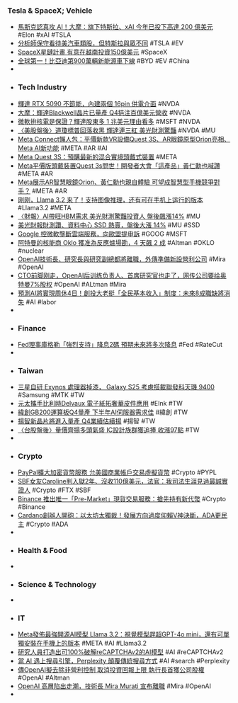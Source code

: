 ### Tesla & SpaceX; Vehicle
- [馬斯克認真攻 AI！大摩：旗下特斯拉、xAI 今年已投下高達 200 億美元](https://technews.tw/2024/09/26/morgan-stanley-elon-musk-xai/) #Elon #xAI #TSLA
- [分析師保守看待美汽車類股，但特斯拉與眾不同](https://finance.technews.tw/2024/09/26/tesla-stock-rises-while-gm-and-ford-tank/) #TSLA #EV
- [SpaceX星鏈計畫 有意在越南投資150億美元](https://news.cnyes.com/news/id/5724666) #SpaceX
- [全球第一！比亞迪第900萬輛新能源車下線](https://news.cnyes.com/news/id/5724512) #BYD #EV #China
-
- ### Tech Industry
- [輝達 RTX 5090 不節能，內建兩個 16pin 供電介面](https://technews.tw/2024/09/26/nvidia-rtx-5090-will-not-be-energy-efficient/) #NVDA
- [大摩：輝達Blackwell晶片已量產 Q4挹注百億美元營收](https://news.cnyes.com/news/id/5724826) #NVDA
- [微軟拚核電是保證？輝達股東多 1 兆美元理由看多](https://technews.tw/2024/09/26/surging-ai-demand-could-cause-the-worlds-next-chip-shortage/) #MSFT #NVDA
- [〈美股盤後〉道瓊標普回落收黑 輝達連三紅 美光財測驚豔](https://news.cnyes.com/news/id/5724257) #NVDA #MU
- [Meta Connect懶人包：平價新款VR設備Quest 3S、AR眼鏡原型Orion亮相、Meta AI新功能](https://news.cnyes.com/news/id/5724362) #META #AR #AI
- [Meta Quest 3S：預購最新的混合實境頭戴式裝置](https://www.meta.com/tw/quest/quest-3s/) #META
- [Meta平價版頭戴裝置Quest 3s問世！開發者大會「這產品」黃仁勳也喊讚](https://www.gvm.com.tw/article/115944) #META #AR
- [Meta展示AR智慧眼鏡Orion、黃仁勳也親自體驗 可望成智慧型手機競爭對手？](https://www.wealth.com.tw/articles/b1d266f2-6401-42d5-8eff-d55952c6f8b0) #META #AR
- [刚刚，Llama 3.2 来了！支持图像推理，还有可在手机上运行的版本](https://www.jiqizhixin.com/articles/2024-09-26-5) #Llama3.2 #META
- [〈財報〉AI帶旺HBM需求 美光財測驚豔投資人 盤後飆漲14%](https://news.cnyes.com/news/id/5724264) #MU
- [美光財報財測讚、資料中心 SSD 熱賣，盤後大漲 14%](https://finance.technews.tw/2024/09/26/micron-technology-inc-reports-results-for-the-fourth-quarter-and-full-year-of-fiscal-2024/) #MU #SSD
- [Google 控微軟壟斷雲端服務，向歐盟提申訴](https://technews.tw/2024/09/26/google-files-eu-complaint-over-microsoft-cloud-services/) #GOOG #MSFT
- [阿特曼的核能商 Oklo 獲准為反應爐場勘，4 天飆 2 成](https://technews.tw/2024/09/26/oklo-finalizes-agreement-with-the-department-of-energy-to-advance-to-the-next-phase-of-siting/) #Altman #OKLO #nuclear
- [OpenAI技術長、研究長與研究副總都將離職，外傳準備新設營利公司](https://www.ithome.com.tw/news/165197) #Mira #OpenAI
- [CTO前脚刚走，OpenAI后训练负责人、首席研究官也走了，网传公司要给奥特曼7%股权](https://www.jiqizhixin.com/articles/2024-09-26-4) #OpenAI #ALtman #Mira
- [預測AI將實現周休4日！創投大老挺「全民基本收入」制度：未來8成職缺將消失](https://www.bnext.com.tw/article/80639/ai-3-day-work) #AI #labor
-
- ### Finance
- [Fed理事庫格勒「強烈支持」降息2碼 預期未來將多次降息](https://news.cnyes.com/news/id/5724265) #Fed #RateCut
-
- ### Taiwan
- [三星自研 Exynos 處理器掉漆， Galaxy S25 考慮搭載聯發科天璣 9400](https://technews.tw/2024/09/26/galaxy-s25-considered-to-be-equipped-with-mediatek-dimensity-9400/) #Samsung #MTK #TW
- [元太攜手比利時Delvaux 電子紙拓奢華皮件應用](https://news.cnyes.com/news/id/5724699) #EInk #TW
- [緯創GB200運算板Q4量產 下半年AI伺服器需求佳](https://news.cnyes.com/news/id/5724631) #緯創 #TW
- [揚智新晶片將進入量產 Q4業績估續揚](https://news.cnyes.com/news/id/5724117) #揚智 #TW
- [〈台股盤後〉量價齊揚多頭氣盛 IC設計族群獲追捧 收漲97點](https://news.cnyes.com/news/id/5724709) #TW
-
- ### Crypto
- [PayPal擴大加密貨幣服務 允美國商業帳戶交易虛擬貨幣](https://news.cnyes.com/news/id/5724565) #Crypto #PYPL
- [SBF女友Caroline判入獄2年、沒收110億美元，法官：我司法生涯見過最誠實證人](https://www.blocktempo.com/sbf-ally-caroline-ellison-jailed-for-2-years-over-ftx-debacle/) #Crypto #FTX #SBF
- [Binance 推出唯一「Pre-Market」現貨交易服務：搶先持有新代幣](https://abmedia.io/binance-pre-market-launch) #Crypto #Binance
- [Cardano創辦人開砲：以太坊太獨裁！發展方向過度仰賴V神決斷，ADA更民主](https://www.blocktempo.com/cardano-founder-claims-ethereum-is-a-dictatorship/) #Crypto #ADA
-
- ### Health & Food
-
- ### Science & Technology
-
- ### IT
- [Meta發佈最強開源AI模型 Llama 3.2：視覺模型趕超GPT-4o mini，還有可單獨安裝在手機上的版本](https://www.techbang.com/posts/118512-llama-32gpt-4o-mini1bgemma) #META #AI #Llama3.2
- [研究人員打造出可100%破解reCAPTCHAv2的AI模型](https://www.ithome.com.tw/news/165189) #AI #reCAPTCHAv2
- [當 AI 遇上搜尋引擎，Perplexity 顛覆傳統搜尋方式](https://technews.tw/2024/09/26/ai-search-engine-perplexity/) #AI #search #Perplexity
- [傳OpenAI擬去除非營利控制 取消投資回報上限 執行長首獲公司股權](https://news.cnyes.com/news/id/5724286) #OpenAI #Altman
- [OpenAI 高層陷出走潮，技術長 Mira Murati 宣布離職](https://finance.technews.tw/2024/09/26/openai-chief-technology-officer-mira-murati-said-that-she-is-leaving-the-company/) #Mira #OpenAI
-